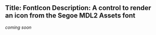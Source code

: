 Title: FontIcon
Description: A control to render an icon from the Segoe MDL2 Assets font
---

_coming soon_
